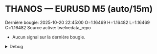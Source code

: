 # THANOS — EURUSD M5 (auto/15m)
Dernière bougie: 2025-10-20 22:45:00  O=1.16469  H=1.16482  L=1.16469  C=1.16482
Source active: twelvedata_repo

- Aucun signal sur la dernière bougie.

<details><summary>Debug</summary>

- TD_API_KEY manquant.

</details>
